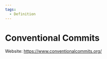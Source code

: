 ```yaml
---
tags:
  - Definition
---
```


# Conventional Commits

Website: <https://www.conventionalcommits.org/>
